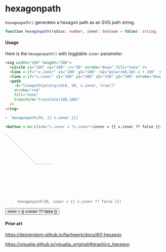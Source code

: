 # hexagonpath

`hexagonpath()` generates a hexagon path as an SVG path string.

```ts
function hexagonpath(radius: number, inner: boolean = false): string;
```

#### Usage

Here is the `hexagonpath()` with togglable `inner` parameter:

```md
<svg width="200" height="200">
  <circle cx="100" cy="100" :r="50" stroke="#aaa" fill="none" />
  <line v-if="!v.inner" x1="100" y1="100" :x2="polar(60,50).x + 100" :y2="polar(60,50).y + 100" stroke="#aaa" />
  <line v-if="v.inner" x1="100" y1="100" x2="150" y2="100" stroke="#aaa" />
  <path
    :d="linepath(polargrid(6, 50, v.inner, true))"
    stroke="red"
    fill="none"
    transform="translate(100,100)"
  />
</svg>

> `hexagonpath(50, {{ v.inner }})`

<button v-on:click="v.inner = !v.inner">inner = {{ v.inner ?? false }}</button>
```

<svg width="200" height="200">
  <circle cx="100" cy="100" :r="50" stroke="#aaa" fill="none" />
  <line v-if="!v.inner" x1="100" y1="100" :x2="polar(60,50).x + 100" :y2="polar(60,50).y + 100" stroke="#aaa" />
  <line v-if="v.inner" x1="100" y1="100" x2="150" y2="100" stroke="#aaa" />
  <path
    :d="linepath(polargrid(6, 50, v.inner, true))"
    stroke="red"
    fill="none"
    transform="translate(100,100)"
  />
</svg>

> `hexagonpath(50, inner = {{ v.inner ?? false }})`

<button v-on:click="v.inner = !v.inner">inner = {{ v.inner ?? false }}</button>

#### Prior art

https://designstem.github.io/fachwerk/docs/#/f-hexagon

https://visualia.github.io/visualia_original/#graphics_hexagon
